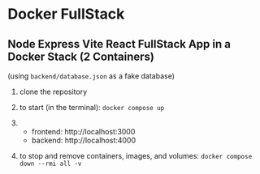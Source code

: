 # Docker FullStack

## Node Express Vite React FullStack App in a Docker Stack (2 Containers)
(using `backend/database.json` as a fake database)

1. clone the repository

2. to start (in the terminal): `docker compose up`

3. - frontend: http://localhost:3000 
    - backend: http://localhost:4000

4. to stop and remove containers, images, and volumes: 
`docker compose down --rmi all -v`